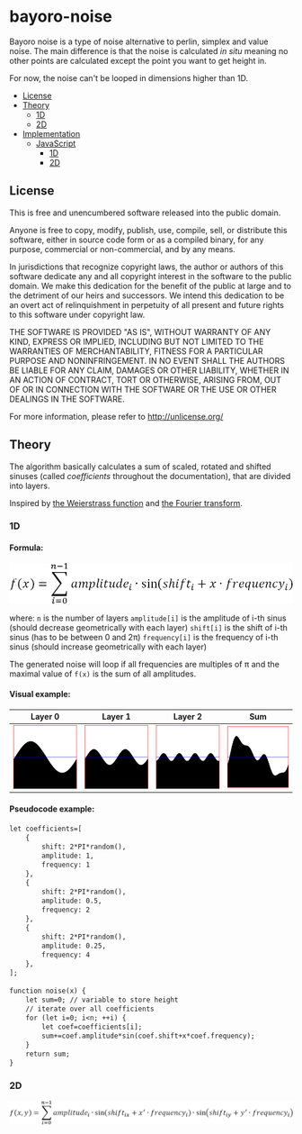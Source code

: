 # bayoro-noise
Bayoro noise is a type of noise alternative to perlin, simplex and value noise.
The main difference is that the noise is calculated *in situ* meaning no other points are calculated except the point you want to get height in.

For now, the noise can't be looped in dimensions higher than 1D.


- [License](#License)
- [Theory](#theory)
	- [1D](#theory-1d)
	- [2D](#theory-2d)
- [Implementation](#implementation)
	- [JavaScript](#javascript)
		- [1D](#javascript-1d)
		- [2D](#javascript-2d)

## License
This is free and unencumbered software released into the public domain.

Anyone is free to copy, modify, publish, use, compile, sell, or
distribute this software, either in source code form or as a compiled
binary, for any purpose, commercial or non-commercial, and by any
means.

In jurisdictions that recognize copyright laws, the author or authors
of this software dedicate any and all copyright interest in the
software to the public domain. We make this dedication for the benefit
of the public at large and to the detriment of our heirs and
successors. We intend this dedication to be an overt act of
relinquishment in perpetuity of all present and future rights to this
software under copyright law.

THE SOFTWARE IS PROVIDED "AS IS", WITHOUT WARRANTY OF ANY KIND,
EXPRESS OR IMPLIED, INCLUDING BUT NOT LIMITED TO THE WARRANTIES OF
MERCHANTABILITY, FITNESS FOR A PARTICULAR PURPOSE AND NONINFRINGEMENT.
IN NO EVENT SHALL THE AUTHORS BE LIABLE FOR ANY CLAIM, DAMAGES OR
OTHER LIABILITY, WHETHER IN AN ACTION OF CONTRACT, TORT OR OTHERWISE,
ARISING FROM, OUT OF OR IN CONNECTION WITH THE SOFTWARE OR THE USE OR
OTHER DEALINGS IN THE SOFTWARE.

For more information, please refer to <http://unlicense.org/>

## Theory
The algorithm basically calculates a sum of scaled, rotated and shifted sinuses (called *coefficients* throughout the documentation), that are divided into layers.

Inspired by [the Weierstrass function](https://en.wikipedia.org/wiki/Weierstrass_function) and [the Fourier transform](https://en.wikipedia.org/wiki/Fourier_transform).
### 1D
#### Formula:

![Formula for 1D](1d_formula.png)

where:
`n` is the number of layers
`amplitude[i]` is the amplitude of i-th sinus (should decrease geometrically with each layer)
`shift[i]` is the shift of i-th sinus (has to be between 0 and 2π)
`frequency[i]` is the frequency of i-th sinus (should increase geometrically with each layer)

The generated noise will loop if all frequencies are multiples of π and the maximal value of `f(x)` is the sum of all amplitudes.
#### Visual example:
|Layer 0|Layer 1|Layer 2|Sum|
|-------|-------|-------|---|
|![Layer 0](1d_layer_0.png)|![Layer 1](1d_layer_1.png)|![Layer 2](1d_layer_2.png)|![Sum](1d_sum.png)|

#### Pseudocode example:
```
let coefficients=[
	{
		shift: 2*PI*random(),
		amplitude: 1,
		frequency: 1
	},
	{
		shift: 2*PI*random(),
		amplitude: 0.5,
		frequency: 2
	},
	{
		shift: 2*PI*random(),
		amplitude: 0.25,
		frequency: 4
	},
];

function noise(x) {
	let sum=0; // variable to store height
	// iterate over all coefficients
	for (let i=0; i<n; ++i) {
		let coef=coefficients[i];
		sum+=coef.amplitude*sin(coef.shift+x*coef.frequency);
	}
	return sum;
}
```
### 2D
![Formula for 2D](formula_2d.png)
